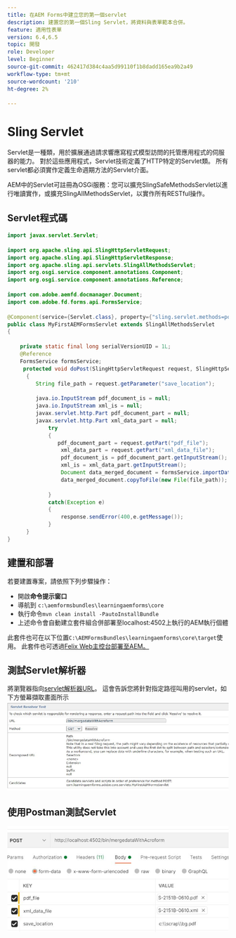 ```yaml
---
title: 在AEM Forms中建立您的第一個servlet
description: 建置您的第一個Sling Servlet，將資料與表單範本合併。
feature: 適用性表單
version: 6.4,6.5
topic: 開發
role: Developer
level: Beginner
source-git-commit: 462417d384c4aa5d99110f1b8dadd165ea9b2a49
workflow-type: tm+mt
source-wordcount: '210'
ht-degree: 2%

---
```



# Sling Servlet

Servlet是一種類，用於擴展通過請求響應寫程式模型訪問的托管應用程式的伺服器的能力。 對於這些應用程式，Servlet技術定義了HTTP特定的Servlet類。
所有servlet都必須實作定義生命週期方法的Servlet介面。


AEM中的Servlet可註冊為OSGi服務：您可以擴充SlingSafeMethodsServlet以進行唯讀實作，或擴充SlingAllMethodsServlet，以實作所有RESTful操作。

## Servlet程式碼

```java
import javax.servlet.Servlet;

import org.apache.sling.api.SlingHttpServletRequest;
import org.apache.sling.api.SlingHttpServletResponse;
import org.apache.sling.api.servlets.SlingAllMethodsServlet;
import org.osgi.service.component.annotations.Component;
import org.osgi.service.component.annotations.Reference;

import com.adobe.aemfd.docmanager.Document;
import com.adobe.fd.forms.api.FormsService;

@Component(service={Servlet.class}, property={"sling.servlet.methods=post", "sling.servlet.paths=/bin/mergedataWithAcroform"})
public class MyFirstAEMFormsServlet extends SlingAllMethodsServlet
{
	
	private static final long serialVersionUID = 1L;
	@Reference
	FormsService formsService;
	 protected void doPost(SlingHttpServletRequest request, SlingHttpServletResponse response)
	  { 
		 String file_path = request.getParameter("save_location");
		 
		 java.io.InputStream pdf_document_is = null;
		 java.io.InputStream xml_is = null;
		 javax.servlet.http.Part pdf_document_part = null;
		 javax.servlet.http.Part xml_data_part = null;
		 	 try
		 	 {
		 		pdf_document_part = request.getPart("pdf_file");
				 xml_data_part = request.getPart("xml_data_file");
				 pdf_document_is = pdf_document_part.getInputStream();
				 xml_is = xml_data_part.getInputStream();
				 Document data_merged_document = formsService.importData(new Document(pdf_document_is), new Document(xml_is));
				 data_merged_document.copyToFile(new File(file_path));
				 
		 	 }
		 	 catch(Exception e)
		 	 {
		 		 response.sendError(400,e.getMessage());
		 	 }
	  }
}
```

## 建置和部署

若要建置專案，請依照下列步驟操作：

* 開啟&#x200B;**命令提示窗口**
* 導航到 `c:\aemformsbundles\learningaemforms\core`
* 執行命令`mvn clean install -PautoInstallBundle`
* 上述命令會自動建立套件組合併部署至localhost:4502上執行的AEM執行個體

此套件也可在以下位置`C:\AEMFormsBundles\learningaemforms\core\target`使用。 此套件也可透過[Felix Web主控台部署至AEM。](http://localhost:4502/system/console/bundles)


## 測試Servlet解析器

將瀏覽器指向[servlet解析器URL](http://localhost:4502/system/console/servletresolver?url=%2Fbin%2FmergedataWithAcroform&amp;method=POST)。 這會告訴您將針對指定路徑叫用的servlet，如下方螢幕擷取畫面所示
![servlet-resolver](assets/servlet-resolver.JPG)

## 使用Postman測試Servlet

![test-servlet-postman](assets/test-servlet-postman.JPG)
